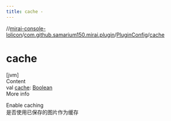 ```yaml
---
title: cache -
---
```

//[mirai-console-lolicon](../../../index.md)/[com.github.samarium150.mirai.plugin](../index.md)/[PluginConfig](index.md)/[cache](cache.md)



# cache  
[jvm]  
Content  
val [cache](cache.md): [Boolean](https://kotlinlang.org/api/latest/jvm/stdlib/kotlin/-boolean/index.html)  
More info  


Enable caching <br> 是否使用已保存的图片作为缓存

  



